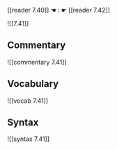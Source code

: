 [[reader 7.40]] ☚ : ☛ [[reader 7.42]]

![[7.41]]

## Commentary

![[commentary 7.41]]

## Vocabulary

![[vocab 7.41]]

## Syntax

![[syntax 7.41]]

